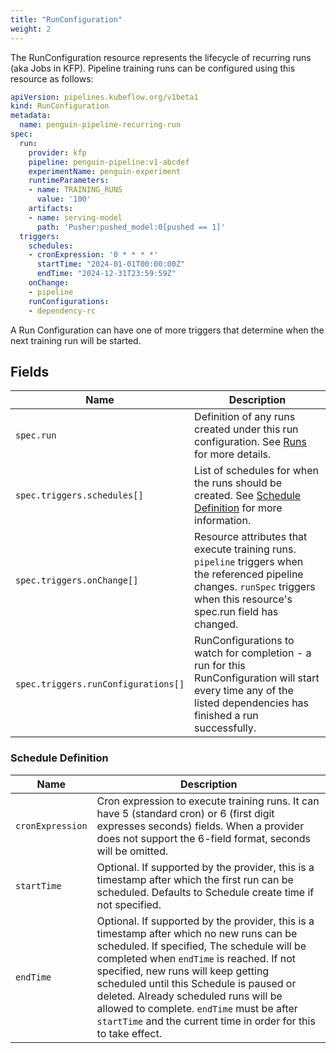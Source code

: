 ```yaml
---
title: "RunConfiguration"
weight: 2
---
```


The RunConfiguration resource represents the lifecycle of recurring runs (aka Jobs in KFP).
Pipeline training runs can be configured using this resource as follows:

```yaml
apiVersion: pipelines.kubeflow.org/v1beta1
kind: RunConfiguration
metadata:
  name: penguin-pipeline-recurring-run
spec:
  run:
    provider: kfp
    pipeline: penguin-pipeline:v1-abcdef
    experimentName: penguin-experiment
    runtimeParameters:
    - name: TRAINING_RUNS
      value: '100'
    artifacts:
    - name: serving-model
      path: 'Pusher:pushed_model:0[pushed == 1]'
  triggers:
    schedules:
    - cronExpression: '0 * * * *'
      startTime: "2024-01-01T00:00:00Z"
      endTime: "2024-12-31T23:59:59Z"
    onChange:
    - pipeline
    runConfigurations:
    - dependency-rc
```

A Run Configuration can have one of more triggers that determine when the next training run will be started.

## Fields

| Name                                | Description                                                                                                                                                                   |
| ----------------------------------- | ----------------------------------------------------------------------------------------------------------------------------------------------------------------------------- |
| `spec.run`                          | Definition of any runs created under this run configuration. See [Runs](../run/#fields) for more details.                                                                     |
| `spec.triggers.schedules[]`         | List of schedules for when the runs should be created. See [Schedule Definition](#schedule-definition) for more information.                                                  |
| `spec.triggers.onChange[]`          | Resource attributes that execute training runs. `pipeline` triggers when the referenced pipeline changes. `runSpec` triggers when this resource's spec.run field has changed. |
| `spec.triggers.runConfigurations[]` | RunConfigurations to watch for completion - a run for this RunConfiguration will start every time any of the listed dependencies has finished a run successfully.             |

### Schedule Definition
| Name             | Description                                                                                                                                                                                                                                                                                                                                                                                                                   |
| ---------------- | ----------------------------------------------------------------------------------------------------------------------------------------------------------------------------------------------------------------------------------------------------------------------------------------------------------------------------------------------------------------------------------------------------------------------------- |
| `cronExpression` | Cron expression to execute training runs. It can have 5 (standard cron) or 6 (first digit expresses seconds) fields. When a provider does not support the 6-field format, seconds will be omitted.                                                                                                                                                                                                                            |
| `startTime`      | Optional. If supported by the provider, this is a timestamp after which the first run can be scheduled. Defaults to Schedule create time if not specified.                                                                                                                                                                                                                                                                    |
| `endTime`        | Optional. If supported by the provider, this is a timestamp after which no new runs can be scheduled. If specified, The schedule will be completed when `endTime` is reached. If not specified, new runs will keep getting scheduled until this Schedule is paused or deleted. Already scheduled runs will be allowed to complete. `endTime` must be after `startTime` and the current time in order for this to take effect. |
